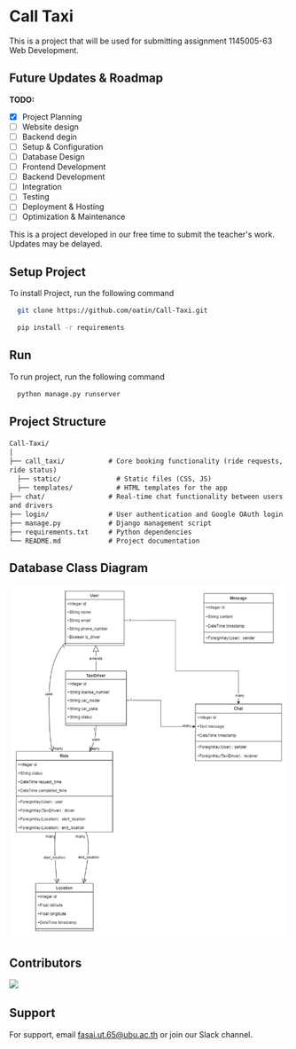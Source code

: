 
# Call Taxi

This is a project that will be used for submitting assignment 1145005-63 Web Development.

## Future Updates & Roadmap

**TODO:**

- [x] Project Planning
- [ ] Website design
- [ ] Backend degin 
- [ ] Setup & Configuration
- [ ] Database Design
- [ ] Frontend Development
- [ ] Backend Development
- [ ] Integration
- [ ] Testing
- [ ] Deployment & Hosting
- [ ] Optimization & Maintenance

This is a project developed in our free time to submit the teacher's work. Updates may be delayed.


## Setup Project
To install Project, run the following command

```bash
  git clone https://github.com/oatin/Call-Taxi.git
```
```bash
  pip install -r requirements
```


## Run

To run project, run the following command

```bash
  python manage.py runserver
```


## Project Structure

```plaintext
Call-Taxi/
│
├── call_taxi/           # Core booking functionality (ride requests, ride status)
  ├── static/              # Static files (CSS, JS)
  ├── templates/           # HTML templates for the app
├── chat/                # Real-time chat functionality between users and drivers
├── login/               # User authentication and Google OAuth login
├── manage.py            # Django management script
├── requirements.txt     # Python dependencies
└── README.md            # Project documentation
```

## Database Class Diagram
![databaseclassdiagram](databaseclassdiagram.png)

## Contributors
<a href="https://github.com/oatin/Call-Taxi/graphs/contributors" target="_blank">
  <img src="https://contrib.rocks/image?repo=oatin/Call-Taxi" />
</a>


## Support

For support, email fasai.ut.65@ubu.ac.th or join our Slack channel.